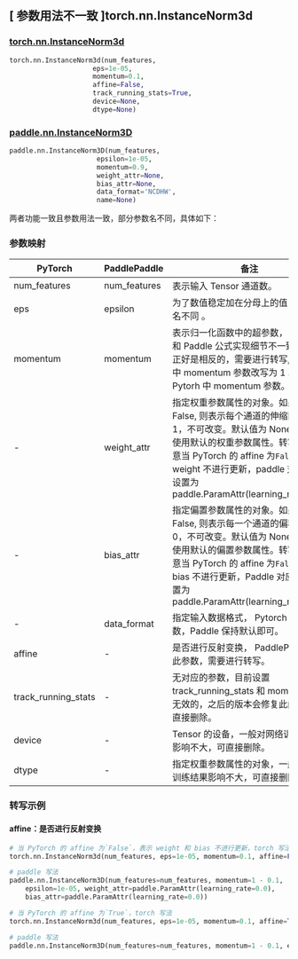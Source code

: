 ## [ 参数用法不一致 ]torch.nn.InstanceNorm3d
### [torch.nn.InstanceNorm3d](https://pytorch.org/docs/stable/generated/torch.nn.InstanceNorm3d.html?highlight=instancenorm3d#torch.nn.InstanceNorm3d)

```python
torch.nn.InstanceNorm3d(num_features,
                     eps=1e-05,
                     momentum=0.1,
                     affine=False,
                     track_running_stats=True,
                     device=None,
                     dtype=None)
```

### [paddle.nn.InstanceNorm3D](https://www.paddlepaddle.org.cn/documentation/docs/zh/api/paddle/nn/InstanceNorm3D_cn.html)

```python
paddle.nn.InstanceNorm3D(num_features,
                      epsilon=1e-05,
                      momentum=0.9,
                      weight_attr=None,
                      bias_attr=None,
                      data_format='NCDHW',
                      name=None)
```

两者功能一致且参数用法一致，部分参数名不同，具体如下：
### 参数映射
| PyTorch       | PaddlePaddle | 备注                                                   |
| ------------- | ------------ | ------------------------------------------------------ |
| num_features           | num_features      | 表示输入 Tensor 通道数。                                     |
| eps           | epsilon      | 为了数值稳定加在分母上的值，仅参数名不同 。                                     |
| momentum           | momentum      | 表示归一化函数中的超参数， PyTorch 和 Paddle 公式实现细节不一致，两者正好是相反的，需要进行转写, Paddle 中 momentum 参数改写为 1 减去 Pytorh 中 momentum 参数。                                     |
| -             | weight_attr  | 指定权重参数属性的对象。如果为 False, 则表示每个通道的伸缩固定为 1，不可改变。默认值为 None，表示使用默认的权重参数属性。转写时需注意当 PyTorch 的 affine 为`False`，表示 weight 不进行更新，paddle 对应参数设置为 paddle.ParamAttr(learning_rate=0.0) |
| -             | bias_attr    | 指定偏置参数属性的对象。如果为 False, 则表示每一个通道的偏移固定为 0，不可改变。默认值为 None，表示使用默认的偏置参数属性。转写时需注意当 PyTorch 的 affine 为`False`，表示 bias 不进行更新，Paddle 对应参数设置为 paddle.ParamAttr(learning_rate=0.0) |
| -             | data_format  | 指定输入数据格式， Pytorch 无此参数，Paddle 保持默认即可。 |
| affine        | -            | 是否进行反射变换， PaddlePaddle 无此参数，需要进行转写。         |
| track_running_stats | - | 无对应的参数，目前设置 track_running_stats 和 momentum 是无效的，之后的版本会修复此问题，可直接删除。|
| device | - | Tensor 的设备，一般对网络训练结果影响不大，可直接删除。         |
| dtype| - | 指定权重参数属性的对象，一般对网络训练结果影响不大，可直接删除。 |
### 转写示例
#### affine：是否进行反射变换
```python
# 当 PyTorch 的 affine 为`False`，表示 weight 和 bias 不进行更新，torch 写法
torch.nn.InstanceNorm3d(num_features, eps=1e-05, momentum=0.1, affine=False)

# paddle 写法
paddle.nn.InstanceNorm3D(num_features=num_features, momentum=1 - 0.1,
    epsilon=1e-05, weight_attr=paddle.ParamAttr(learning_rate=0.0),
    bias_attr=paddle.ParamAttr(learning_rate=0.0))

# 当 PyTorch 的 affine 为`True`，torch 写法
torch.nn.InstanceNorm3d(num_features, eps=1e-05, momentum=0.1, affine=True)

# paddle 写法
paddle.nn.InstanceNorm3D(num_features=num_features, momentum=1 - 0.1, epsilon=1e-05, weight_attr=None, bias_attr=None)
```
